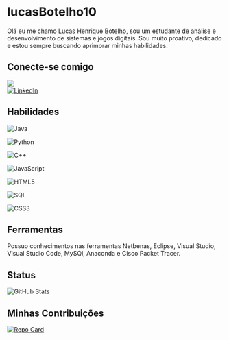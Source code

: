 # lucasBotelho10
 Olá eu me chamo Lucas Henrique Botelho, sou um estudante de análise e desenvolvimento de sistemas e jogos digitais. Sou muito proativo, dedicado e estou sempre buscando aprimorar minhas habilidades.

 ## Conecte-se comigo
  [![](https://img.shields.io/badge/GitHub-000?style=for-the-badge&logo=github&logoColor=0E76A8)](https://github.com/lucasBotelho10)    
 [![LinkedIn](https://img.shields.io/badge/LinkedIn-000?style=for-the-badge&logo=linkedin&logoColor=0E76A8)](https://www.linkedin.com/in/lucas-henrique-botelho-896713210/)

  ## Habilidades
![Java](https://img.shields.io/badge/Java-000?style=for-the-badge&logo=java)

![Python](https://img.shields.io/badge/Python-000?style=for-the-badge&logo=python)

![C++](https://img.shields.io/badge/C%2B%2B-000?style=for-the-badge&logo=c%2B%2B&logoColor=00599C)

![JavaScript](https://img.shields.io/badge/JavaScript-000?style=for-the-badge&logo=javascript)

![HTML5](https://img.shields.io/badge/HTML5-000?style=for-the-badge&logo=html5)

![SQL](https://img.shields.io/badge/SQL-000?style=for-the-badge&logo=MYSQL)


![CSS3](https://img.shields.io/badge/CSS3-000?style=for-the-badge&logo=css3&logoColor=264CE4)
  ## Ferramentas 
  Possuo conhecimentos nas ferramentas Netbenas, Eclipse, Visual Studio, Visual Studio Code, MySQl, Anaconda e Cisco Packet Tracer.

  ## Status
  ![GitHub Stats](https://github-readme-stats.vercel.app/api?username=lucasBotelho10&theme=transparent&bg_color=000&border_color=30A3DC&show_icons=true&icon_color=30A3DC&title_color=E94D5F&text_color=FFF)

  ## Minhas Contribuições
  [![Repo Card](https://github-readme-stats.vercel.app/api/pin/?username=lucasBotelho10&repo=dio-lab-open-source&bg_color=000&border_color=30A3DC&show_icons=true&icon_color=30A3DC&title_color=E94D5F&text_color=FFF)](https://github.com/lucasBotelho10/dio-lab-open-source/blob/main/README.md)




 
 

